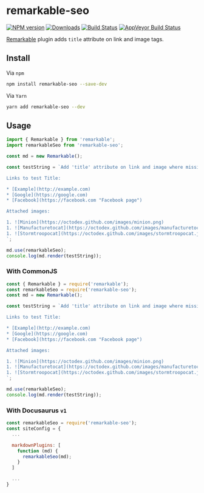 # remarkable-seo

[![NPM version][npm-image]][npm-url]
[![Downloads][downloads-image]][npm-url]
[![Build Status][travis-image]][travis-url]
[![AppVeyor Build Status][appveyor-image]][appveyor-url]

[Remarkable](https://www.npmjs.com/package/remarkable) plugin adds `title` attribute on link and image tags.

## Install

Via `npm`

```bash
npm install remarkable-seo --save-dev
```

Via `Yarn`

```bash
yarn add remarkable-seo --dev
```

## Usage

```javascript
import { Remarkable } from 'remarkable';
import remarkableSeo from 'remarkable-seo';

const md = new Remarkable();

const testString = `Add 'title' attribute on link and image where missing.

Links to test Title:

* [Example](http://example.com)
* [Google](https://google.com)
* [Facebook](https://facebook.com "Facebook page")

Attached images:

1. ![Minion](https://octodex.github.com/images/minion.png)
1. ![Manufacturetocat](https://octodex.github.com/images/manufacturetocat.png)
1. ![Stormtroopocat](https://octodex.github.com/images/stormtroopocat.jpg "The Stormtroopocat")
`;

md.use(remarkableSeo);
console.log(md.render(testString));
```

### With CommonJS

```javascript
const { Remarkable } = require('remarkable');
const remarkableSeo = require('remarkable-seo');
const md = new Remarkable();

const testString = `Add 'title' attribute on link and image where missing.

Links to test Title:

* [Example](http://example.com)
* [Google](https://google.com)
* [Facebook](https://facebook.com "Facebook page")

Attached images:

1. ![Minion](https://octodex.github.com/images/minion.png)
1. ![Manufacturetocat](https://octodex.github.com/images/manufacturetocat.png)
1. ![Stormtroopocat](https://octodex.github.com/images/stormtroopocat.jpg "The Stormtroopocat")
`;

md.use(remarkableSeo);
console.log(md.render(testString));
```

### With Docusaurus `v1`

```javascript
const remarkableSeo = require('remarkable-seo');
const siteConfig = {
  ...

  markdownPlugins: [
    function (md) {
      remarkableSeo(md);
    }
  ]

  ...
}
```

[npm-image]: https://img.shields.io/npm/v/remarkable-seo.svg
[npm-url]: https://www.npmjs.com/package/remarkable-seo
[downloads-image]: https://img.shields.io/npm/dt/remarkable-seo.svg

[travis-image]: https://api.travis-ci.org/trunkcode/remarkable-seo.svg?branch=main
[travis-url]: https://travis-ci.org/trunkcode/remarkable-seo

[appveyor-url]: https://ci.appveyor.com/project/trunkcode/remarkable-seo
[appveyor-image]: https://img.shields.io/appveyor/ci/trunkcode/remarkable-seo.svg?label=appveyor
